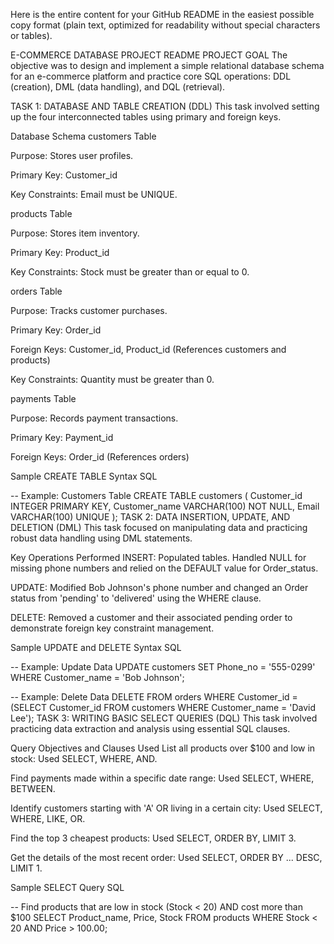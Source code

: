 Here is the entire content for your GitHub README in the easiest possible copy format (plain text, optimized for readability without special characters or tables).

E-COMMERCE DATABASE PROJECT README
PROJECT GOAL
The objective was to design and implement a simple relational database schema for an e-commerce platform and practice core SQL operations: DDL (creation), DML (data handling), and DQL (retrieval).

TASK 1: DATABASE AND TABLE CREATION (DDL)
This task involved setting up the four interconnected tables using primary and foreign keys.

Database Schema
customers Table

Purpose: Stores user profiles.

Primary Key: Customer_id

Key Constraints: Email must be UNIQUE.

products Table

Purpose: Stores item inventory.

Primary Key: Product_id

Key Constraints: Stock must be greater than or equal to 0.

orders Table

Purpose: Tracks customer purchases.

Primary Key: Order_id

Foreign Keys: Customer_id, Product_id (References customers and products)

Key Constraints: Quantity must be greater than 0.

payments Table

Purpose: Records payment transactions.

Primary Key: Payment_id

Foreign Keys: Order_id (References orders)

Sample CREATE TABLE Syntax
SQL

-- Example: Customers Table
CREATE TABLE customers (
    Customer_id INTEGER PRIMARY KEY,
    Customer_name VARCHAR(100) NOT NULL,
    Email VARCHAR(100) UNIQUE
);
TASK 2: DATA INSERTION, UPDATE, AND DELETION (DML)
This task focused on manipulating data and practicing robust data handling using DML statements.

Key Operations Performed
INSERT: Populated tables. Handled NULL for missing phone numbers and relied on the DEFAULT value for Order_status.

UPDATE: Modified Bob Johnson's phone number and changed an Order status from 'pending' to 'delivered' using the WHERE clause.

DELETE: Removed a customer and their associated pending order to demonstrate foreign key constraint management.

Sample UPDATE and DELETE Syntax
SQL

-- Example: Update Data
UPDATE customers
SET Phone_no = '555-0299'
WHERE Customer_name = 'Bob Johnson';

-- Example: Delete Data
DELETE FROM orders
WHERE Customer_id = (SELECT Customer_id FROM customers WHERE Customer_name = 'David Lee');
TASK 3: WRITING BASIC SELECT QUERIES (DQL)
This task involved practicing data extraction and analysis using essential SQL clauses.

Query Objectives and Clauses Used
List all products over $100 and low in stock: Used SELECT, WHERE, AND.

Find payments made within a specific date range: Used SELECT, WHERE, BETWEEN.

Identify customers starting with 'A' OR living in a certain city: Used SELECT, WHERE, LIKE, OR.

Find the top 3 cheapest products: Used SELECT, ORDER BY, LIMIT 3.

Get the details of the most recent order: Used SELECT, ORDER BY ... DESC, LIMIT 1.

Sample SELECT Query
SQL

-- Find products that are low in stock (Stock < 20) AND cost more than $100
SELECT Product_name, Price, Stock
FROM products
WHERE Stock < 20 AND Price > 100.00;
